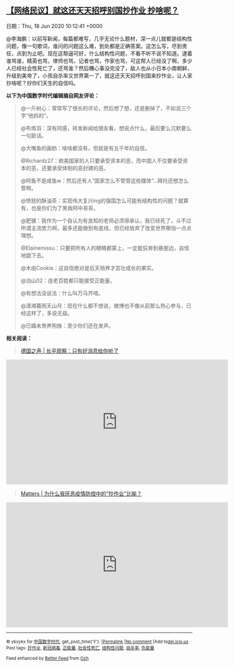 [【网络民议】就这还天天招呼别国抄作业 抄啥呢？](https://chinadigitaltimes.net/chinese/2020/06/%e3%80%90%e7%bd%91%e7%bb%9c%e6%b0%91%e8%ae%ae%e3%80%91%e5%b0%b1%e8%bf%99%e8%bf%98%e5%a4%a9%e5%a4%a9%e6%8b%9b%e5%91%bc%e5%88%ab%e5%9b%bd%e6%8a%84%e4%bd%9c%e4%b8%9a-%e6%8a%84%e5%95%a5%e5%91%a2%ef%bc%9f/)
------
日期：Thu, 18 Jun 2020 10:12:41 +0000

<p>@李海鹏：以前写新闻，每篇都难写，几乎无论什么题材，深一点儿就都是结构性问题，像一句歌词，谁问的问题这么难，到处都是正确答案。这怎么写，尽到责任，点到为止吧。现在这帮逼可好，什么结构性问题，不看不听不说不知道。逮着谁骂谁，精英也骂，律师也骂，记者也骂，作家也骂，可这帮人已经没了啊，多少人已经社会性死亡了，还骂谁？然后糟心事没完没了，敌人也从小日本小南朝鲜，升级到美帝了，小孩自杀率又世界第一了，就这还天天招呼别国来抄作业，让人家抄啥呢？抄你们天生的自信吗。</p><p><strong>以下为中国数字时代编辑摘自网友评论：</strong></p><blockquote><p>@一斤树心：常常写了很长的评论，然后想了想，还是删掉了，不如说三个字“他妈的”。</p><p>@布烙羽：深有同感，转发新闻给朋友看，想说点什么，最后要么沉默要么一句脏话。</p><p>@大嘴鱼的画舫：啥啥都没有，但就是有五千年的自信。</p><p>@Richardz27：欧美国家的人只要承受资本的恶，而中国人不仅要承受资本的恶，还要承受体制的恶封建的恶。</p><p>@阿鱼不是咸鱼w：然后还有人“国家怎么不管管这些媒体”&#8230;拜托还想怎么管啊。</p><p>@愤怒的酥油茶：实现伟大复兴ing的强国怎么可能有结构性的问题？就算有，也是你们为了黑我阿中哥哥。</p><p>@肥骥：我作为一个自认为有良知的老师必须得承认，我已经死了，斗不过所谓主流势力啊，最多还能做到有底线，但已经放弃了改变世界哪怕一点点理想。</p><p>@Elainemissu：只要把所有人的眼睛都蒙上，一定能狂奔到悬崖边，自信地跳下去。</p><p>@木由Cookie：这自信绝对是后天培养才茁壮成长的果实。</p><p>@泊山02：连老百姓都只能接受正能量。</p><p>@有想法没说法：什么叫万马齐喑。</p><p>@潇湘暮雨天山月：现在什么都不想说，微博也不像从前那么热心参与，已经这样了，多说无益。</p><p>@已婚未育养狗族：至少你们还在发声。</p></blockquote><p><strong>相关阅读：</strong></p><blockquote class="wp-embedded-content" data-secret="U6i63Ya2uj"><p><a href="https://chinadigitaltimes.net/chinese/2020/03/%e5%be%b7%e5%9b%bd%e4%b9%8b%e5%a3%b0-%e9%95%bf%e5%b9%b3%e8%a7%82%e5%af%9f%ef%bc%9a%e5%8f%aa%e6%9c%89%e5%a5%bd%e6%b6%88%e6%81%af%e7%bb%99%e4%bd%a0%e5%90%ac%e4%ba%86/">德国之声 | 长平观察：只有好消息给你听了</a></p></blockquote><p><iframe class="wp-embedded-content" sandbox="allow-scripts" security="restricted" title="《德国之声 | 长平观察：只有好消息给你听了》—中国数字时代" src="https://chinadigitaltimes.net/chinese/2020/03/%e5%be%b7%e5%9b%bd%e4%b9%8b%e5%a3%b0-%e9%95%bf%e5%b9%b3%e8%a7%82%e5%af%9f%ef%bc%9a%e5%8f%aa%e6%9c%89%e5%a5%bd%e6%b6%88%e6%81%af%e7%bb%99%e4%bd%a0%e5%90%ac%e4%ba%86/embed/#?secret=U6i63Ya2uj" data-secret="U6i63Ya2uj" width="600" height="338" frameborder="0" marginwidth="0" marginheight="0" scrolling="no"></iframe></p><blockquote class="wp-embedded-content" data-secret="YrOOEf7loW"><p><a href="https://chinadigitaltimes.net/chinese/2020/02/matters-%e4%b8%ba%e4%bb%80%e4%b9%88%e6%88%91%e5%8e%8c%e6%81%b6%e7%96%ab%e6%83%85%e9%98%b2%e6%8e%a7%e4%b8%ad%e7%9a%84%e6%8a%84%e4%bd%9c%e4%b8%9a%e6%af%94%e5%96%bb%ef%bc%9f/">Matters | 为什么我厌恶疫情防控中的“抄作业”比喻？</a></p></blockquote><p><iframe class="wp-embedded-content" sandbox="allow-scripts" security="restricted" title="《Matters | 为什么我厌恶疫情防控中的“抄作业”比喻？》—中国数字时代" src="https://chinadigitaltimes.net/chinese/2020/02/matters-%e4%b8%ba%e4%bb%80%e4%b9%88%e6%88%91%e5%8e%8c%e6%81%b6%e7%96%ab%e6%83%85%e9%98%b2%e6%8e%a7%e4%b8%ad%e7%9a%84%e6%8a%84%e4%bd%9c%e4%b8%9a%e6%af%94%e5%96%bb%ef%bc%9f/embed/#?secret=YrOOEf7loW" data-secret="YrOOEf7loW" width="600" height="338" frameborder="0" marginwidth="0" marginheight="0" scrolling="no"></iframe></p><hr /><p><small>&copy; ykxykx for <a href="https://chinadigitaltimes.net/chinese">中国数字时代</a>, get_post_time('Y'). |<a href="https://chinadigitaltimes.net/chinese/2020/06/%e3%80%90%e7%bd%91%e7%bb%9c%e6%b0%91%e8%ae%ae%e3%80%91%e5%b0%b1%e8%bf%99%e8%bf%98%e5%a4%a9%e5%a4%a9%e6%8b%9b%e5%91%bc%e5%88%ab%e5%9b%bd%e6%8a%84%e4%bd%9c%e4%b8%9a-%e6%8a%84%e5%95%a5%e5%91%a2%ef%bc%9f/">Permalink</a> |<a href="https://chinadigitaltimes.net/chinese/2020/06/%e3%80%90%e7%bd%91%e7%bb%9c%e6%b0%91%e8%ae%ae%e3%80%91%e5%b0%b1%e8%bf%99%e8%bf%98%e5%a4%a9%e5%a4%a9%e6%8b%9b%e5%91%bc%e5%88%ab%e5%9b%bd%e6%8a%84%e4%bd%9c%e4%b8%9a-%e6%8a%84%e5%95%a5%e5%91%a2%ef%bc%9f/#comments">No comment</a> |Add to<a href="http://del.icio.us/post?url=https://chinadigitaltimes.net/chinese/2020/06/%e3%80%90%e7%bd%91%e7%bb%9c%e6%b0%91%e8%ae%ae%e3%80%91%e5%b0%b1%e8%bf%99%e8%bf%98%e5%a4%a9%e5%a4%a9%e6%8b%9b%e5%91%bc%e5%88%ab%e5%9b%bd%e6%8a%84%e4%bd%9c%e4%b8%9a-%e6%8a%84%e5%95%a5%e5%91%a2%ef%bc%9f/&amp;title=【网络民议】就这还天天招呼别国抄作业 抄啥呢？">del.icio.us</a><br/>Post tags: <a href="https://chinadigitaltimes.net/chinese/tag/%e6%8a%84%e4%bd%9c%e4%b8%9a/" rel="tag">抄作业</a>, <a href="https://chinadigitaltimes.net/chinese/tag/%e6%96%b0%e5%86%a0%e7%97%85%e6%af%92/" rel="tag">新冠病毒</a>, <a href="https://chinadigitaltimes.net/chinese/tag/%e6%ad%a3%e8%83%bd%e9%87%8f/" rel="tag">正能量</a>, <a href="https://chinadigitaltimes.net/chinese/tag/%e7%a4%be%e4%bc%9a%e6%80%a7%e6%ad%bb%e4%ba%a1/" rel="tag">社会性死亡</a>, <a href="https://chinadigitaltimes.net/chinese/tag/%e7%bb%93%e6%9e%84%e6%80%a7%e9%97%ae%e9%a2%98/" rel="tag">结构性问题</a>, <a href="https://chinadigitaltimes.net/chinese/tag/%e8%87%aa%e6%9d%80%e7%8e%87/" rel="tag">自杀率</a>, <a href="https://chinadigitaltimes.net/chinese/tag/%e8%b4%9f%e8%83%bd%e9%87%8f/" rel="tag">负能量</a><br/></small></p><p><small>Feed enhanced by <a href='http://planetozh.com/blog/my-projects/wordpress-plugin-better-feed-rss/'>Better Feed</a> from  <a href='http://planetozh.com/blog/'>Ozh</a></small></p>
